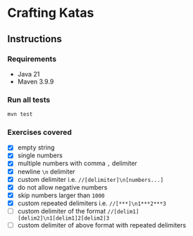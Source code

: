 # Crafting Katas

## Instructions

### Requirements

- Java 21
- Maven 3.9.9

### Run all tests

```bash
mvn test
```

### Exercises covered

- [x] empty string
- [x] single numbers
- [x] multiple numbers with comma `,` delimiter
- [x] newline `\n` delimiter
- [x] custom delimiter i.e. `//[delimiter]\n[numbers...]`
- [x] do not allow negative numbers
- [x] skip numbers larger than `1000`
- [x] custom repeated delimiters i.e. `//[***]\n1***2***3`
- [ ] custom delimiter of the format `//[delim1][delim2]\n1[delim1]2[delim2]3`
- [ ] custom delimiter of above format with repeated delimiters
